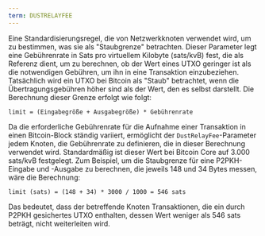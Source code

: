 ```yaml
---
term: DUSTRELAYFEE
---
```


Eine Standardisierungsregel, die von Netzwerkknoten verwendet wird, um zu bestimmen, was sie als "Staubgrenze" betrachten. Dieser Parameter legt eine Gebührenrate in Sats pro virtuellem Kilobyte (sats/kvB) fest, die als Referenz dient, um zu berechnen, ob der Wert eines UTXO geringer ist als die notwendigen Gebühren, um ihn in eine Transaktion einzubeziehen. Tatsächlich wird ein UTXO bei Bitcoin als "Staub" betrachtet, wenn die Übertragungsgebühren höher sind als der Wert, den es selbst darstellt. Die Berechnung dieser Grenze erfolgt wie folgt:

```text
limit = (Eingabegröße + Ausgabegröße) * Gebührenrate
```

Da die erforderliche Gebührenrate für die Aufnahme einer Transaktion in einen Bitcoin-Block ständig variiert, ermöglicht der `DustRelayFee`-Parameter jedem Knoten, die Gebührenrate zu definieren, die in dieser Berechnung verwendet wird. Standardmäßig ist dieser Wert bei Bitcoin Core auf 3.000 sats/kvB festgelegt. Zum Beispiel, um die Staubgrenze für eine P2PKH-Eingabe und -Ausgabe zu berechnen, die jeweils 148 und 34 Bytes messen, wäre die Berechnung:

```text
limit (sats) = (148 + 34) * 3000 / 1000 = 546 sats
```

Das bedeutet, dass der betreffende Knoten Transaktionen, die ein durch P2PKH gesichertes UTXO enthalten, dessen Wert weniger als 546 sats beträgt, nicht weiterleiten wird.
